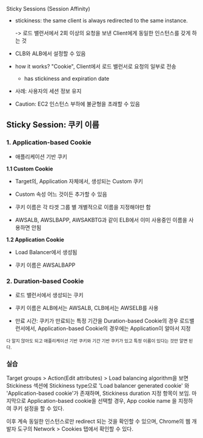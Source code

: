Sticky Sessions (Session Affinity)

- stickiness: the same client is always redirected to the same instance.

  -> 로드 밸런서에서 2회 이상의 요청을 보낸 Client에게 동일한 인스턴스를 갖게 하는 것

- CLB와 ALB에서 설정할 수 있음

- how it works? "Cookie", Client에서 로드 밸런서로 요청의 일부로 전송

  - has stickiness and expiration date

- 사례: 사용자의 세션 정보 유지

- Caution: EC2 인스턴스 부하에 불균형을 초래할 수 있음


## Sticky Session: 쿠키 이름

### 1. Application-based Cookie

  - 애플리케이션 기반 쿠키

**1.1 Custom Cookie**

  - Target의, Application 자체에서, 생성되는 Custom 쿠키

  - Custom 속성 어느 것이든 추가할 수 있음

  - 쿠키 이름은 각 타겟 그룹 별 개별적으로 이름을 지정해야만 함

  - AWSALB, AWSLBAPP, AWSAKBTG과 같이 ELB에서 이미 사용중인 이름을 사용하면 안됨

**1.2 Application Cookie**

  - Load Balancer에서 생성됨

  - 쿠키 이름은 AWSALBAPP

### 2. Duration-based Cookie

  - 로드 밸런서에서 생성되는 쿠키

  - 쿠키 이름은 ALB에서는 AWSALB, CLB에서는 AWSELB를 사용

* 만료 시간: 쿠키가 만료되는 특정 기간을 Duration-based Cookie의 경우 로드밸런서에서, Application-based Cookie의 경우에는 Application이 알아서 지정

<small>다 알지 않아도 되고 애플리케이션 기반 쿠키와 기간 기반 쿠키가 있고 특정 이름이 있다는 것만 알면 된다.</small>

### 실습 
Target groups > Action(Edit attributes) > Load balancing algorithm을 보면 Stickiness 섹션에 Stickiness type으로 'Load balancer generated cookie' 와 'Application-based cookie'가 존재하며, Stickiness duration 지정 항목이 보임. 마지막으로 Application-based cookie을 선택할 경우, App cookie name 을 지정하여 쿠키 설정을 할 수 있다.

이후 계속 동일한 인스턴스로만 redirect 되는 것을 확인할 수 있으며, Chrome의 웹 개발자 도구의 Network > Cookies 탭에서 확인할 수 있다.